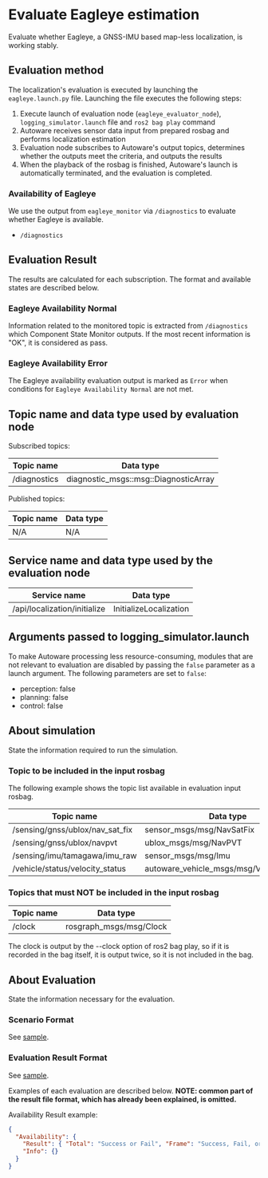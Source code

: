 # Evaluate Eagleye estimation

Evaluate whether Eagleye, a GNSS-IMU based map-less localization, is working stably.

## Evaluation method

The localization's evaluation is executed by launching the `eagleye.launch.py` file.
Launching the file executes the following steps:

1. Execute launch of evaluation node (`eagleye_evaluator_node`), `logging_simulator.launch` file and `ros2 bag play` command
2. Autoware receives sensor data input from prepared rosbag and performs localization estimation
3. Evaluation node subscribes to Autoware's output topics, determines whether the outputs meet the criteria, and outputs the results
4. When the playback of the rosbag is finished, Autoware's launch is automatically terminated, and the evaluation is completed.

### Availability of Eagleye

We use the output from `eagleye_monitor` via `/diagnostics` to evaluate whether Eagleye is available.

- `/diagnostics`

## Evaluation Result

The results are calculated for each subscription. The format and available states are described below.

### Eagleye Availability Normal

Information related to the monitored topic is extracted from `/diagnostics` which Component State Monitor outputs. If the most recent information is "OK", it is considered as pass.

### Eagleye Availability Error

The Eagleye availability evaluation output is marked as `Error` when conditions for `Eagleye Availability Normal` are not met.

## Topic name and data type used by evaluation node

Subscribed topics:

| Topic name   | Data type                             |
| ------------ | ------------------------------------- |
| /diagnostics | diagnostic_msgs::msg::DiagnosticArray |

Published topics:

| Topic name | Data type |
| ---------- | --------- |
| N/A        | N/A       |

## Service name and data type used by the evaluation node

| Service name                 | Data type              |
| ---------------------------- | ---------------------- |
| /api/localization/initialize | InitializeLocalization |

## Arguments passed to logging_simulator.launch

To make Autoware processing less resource-consuming, modules that are not relevant to evaluation are disabled by passing the `false` parameter as a launch argument.
The following parameters are set to `false`:

- perception: false
- planning: false
- control: false

## About simulation

State the information required to run the simulation.

### Topic to be included in the input rosbag

The following example shows the topic list available in evaluation input rosbag.

| Topic name                      | Data type                                |
| ------------------------------- | ---------------------------------------- |
| /sensing/gnss/ublox/nav_sat_fix | sensor_msgs/msg/NavSatFix                |
| /sensing/gnss/ublox/navpvt      | ublox_msgs/msg/NavPVT                    |
| /sensing/imu/tamagawa/imu_raw   | sensor_msgs/msg/Imu                      |
| /vehicle/status/velocity_status | autoware_vehicle_msgs/msg/VelocityReport |

### Topics that must NOT be included in the input rosbag

| Topic name | Data type               |
| ---------- | ----------------------- |
| /clock     | rosgraph_msgs/msg/Clock |

The clock is output by the --clock option of ros2 bag play, so if it is recorded in the bag itself, it is output twice, so it is not included in the bag.

## About Evaluation

State the information necessary for the evaluation.

### Scenario Format

See [sample](https://github.com/tier4/driving_log_replayer/blob/main/sample/eagleye/scenario.yaml).

### Evaluation Result Format

See [sample](https://github.com/tier4/driving_log_replayer/blob/main/sample/eagleye/result.json).

Examples of each evaluation are described below.
**NOTE: common part of the result file format, which has already been explained, is omitted.**

Availability Result example:

```json
{
  "Availability": {
    "Result": { "Total": "Success or Fail", "Frame": "Success, Fail, or Warn" },
    "Info": {}
  }
}
```
